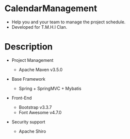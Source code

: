 # CalendarManagement
+ Help you and your team to manage the project schedule.
+ Developed for T.M.H.I Clan.

# Description
+ Project Management
  + Apache Maven v3.5.0

+ Base Framework
  + Spring + SpringMVC + Mybatis 
  
+ Front-End
  + Bootstrap v3.3.7
  + Font Awesome v4.7.0
  
+ Security support
  + Apache Shiro
